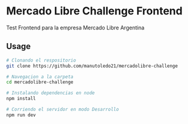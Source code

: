 # Mercado Libre Challenge Frontend

Test Frontend para la empresa Mercado Libre Argentina

## Usage

```bash
# Clonando el respositorio
git clone https://github.com/manutoledo21/mercadolibre-challenge

# Navegacion a la carpeta
cd mercadolibre-challenge

# Instalando dependencias en node
npm install

# Corriendo el servidor en modo Desarrollo
npm run dev
```
